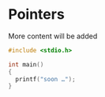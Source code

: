 # Pointers

More content will be added

``` c
#include <stdio.h>

int main()
{
  printf("soon …");
}

```
